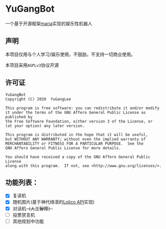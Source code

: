# YuGangBot
  
一个基于开源框架[maria](https://github.com/mamoe/mirai)实现的娱乐性机器人

## 声明
本项目仅用与个人学习/娱乐使用，不鼓励，不支持一切商业使用。
  
本项目采用`AGPLv3`协议开源

## 许可证

    YuGangBot 
    Copyright (C) 2020  YuGangLee 
        
    This program is free software: you can redistribute it and/or modify
    it under the terms of the GNU Affero General Public License as published by
    the Free Software Foundation, either version 3 of the License, or
    (at your option) any later version.
    
    This program is distributed in the hope that it will be useful,
    but WITHOUT ANY WARRANTY; without even the implied warranty of
    MERCHANTABILITY or FITNESS FOR A PARTICULAR PURPOSE.  See the
    GNU Affero General Public License for more details.
    
    You should have received a copy of the GNU Affero General Public License
    along with this program.  If not, see <http://www.gnu.org/licenses/>.


## 功能列表：
 - [x] 复读机
 - [x] 随机图片(基于神代绮凛的[Lolico API](https://api.lolicon.app/#/setu)实现)
 - [x] 对话机~~（人工智障）~~
 - [ ] 投票禁言机
 - [ ] 其他规划中功能